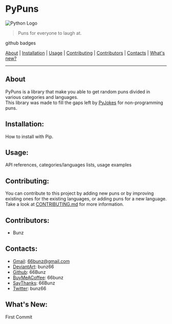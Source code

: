 # PyPuns

![Python Logo](https://www.python.org/static/community_logos/python-logo.png "Sample inline image")

> Puns for everyone to laugh at.

github badges


[About](#about) | [Installation](#installation) | [Usage](#usage) | [Contributing](#contributing) | [Contributors](#contributors) | [Contacts](#contacts) | [What's new?](#whats-new) 


---


## About
PyPuns is a library that make you able to get random puns divided in various categories and languages.  
This library was made to fill the gaps left by [PyJokes][pyjokes] for non-programming puns.

## Installation:  
How to install with Pip. 

## Usage:  
API references, categories/languages lists, usage examples

## Contributing:  
You can contribute to this project by adding new puns or by improving existing ones for the existing languages, or adding puns for a new language. Take a look at [CONTRIBUTING.md][contributing] for more information.

## Contributors:
- Bunz

## Contacts:
- [Gmail][gmail]: 66bunz@gmail.com
- [DeviantArt][deviantart]: bunz66
- [Github][github]: 66Bunz
- [BuyMeACoffee][buymeacoffee]: 66bunz
- [SayThanks][saythanks]: 66Bunz
- [Twitter][twitter]: bunz66

## What's New:
First Commit 



[pyjokes]: https://pypi.org/project/pyjokes/
[contributing]: CONTRIBUTING.md
[gmail]: mailto:66bunz@gmail.com
[deviantart]: https://www.deviantart.com/bunz66
[github]: https://github.com/66Bunz
[buymeacoffee]: https://www.buymeacoffee.com/66bunz
[saythanks]: https://saythanks.io/to/66Bunz
[twitter]: ttps://twitter.com/bunz66

